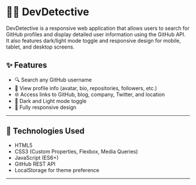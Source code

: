 # 🕵️‍♂️ DevDetective

DevDetective is a responsive web application that allows users to search for GitHub profiles and display detailed user information using the GitHub API. It also features dark/light mode toggle and responsive design for mobile, tablet, and desktop screens.

## ✨ Features

- 🔍 Search any GitHub username
- 🧾 View profile info (avatar, bio, repositories, followers, etc.)
- 🌐 Access links to GitHub, blog, company, Twitter, and location
- 🌙 Dark and Light mode toggle
- 📱 Fully responsive design

---

## 🚀 Technologies Used

- HTML5
- CSS3 (Custom Properties, Flexbox, Media Queries)
- JavaScript (ES6+)
- GitHub REST API
- LocalStorage for theme preference

---
